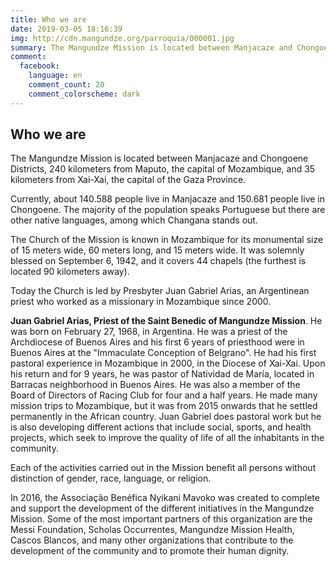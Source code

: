 ```yaml
---
title: Who we are
date: 2019-03-05 18:16:39
img: http://cdn.mangundze.org/parroquia/000001.jpg
summary: The Mangundze Mission is located between Manjacaze and Chongoene Districts, 240 kilometers from Maputo, Mozambique.
comment: 
  facebook:
    language: en
    comment_count: 20
    comment_colorscheme: dark
---
```


## **Who we are**

The Mangundze Mission is located between Manjacaze and Chongoene Districts, 240 kilometers from Maputo, the capital of Mozambique, and 35 kilometers from Xai-Xai, the capital of the Gaza Province.

Currently, about 140.588 people live in Manjacaze and 150.681 people live in Chongoene. The majority of the population speaks Portuguese but there are other native languages, among which Changana stands out.

The Church of the Mission is known in Mozambique for its monumental size of 15 meters wide, 60 meters long, and 15 meters wide. It was solemnly blessed on September 6, 1942, and it covers 44 chapels (the furthest is located 90 kilometers away).

Today the Church is led by Presbyter Juan Gabriel Arias, an Argentinean priest who worked as a missionary in Mozambique since 2000. 

**Juan Gabriel Arias, Priest of the Saint Benedic of Mangundze Mission**.
He was born on February 27, 1968, in Argentina. He was a priest of the Archdiocese of Buenos Aires and his first 6 years of priesthood were in Buenos Aires at the "Immaculate Conception of Belgrano". He had his first pastoral experience in Mozambique in 2000, in the Diocese of Xai-Xai. Upon his return and for 9 years, he was pastor of Natividad de María, located in Barracas neighborhood in Buenos Aires. He was also a member of the Board of Directors of Racing Club for four and a half years. He made many mission trips to Mozambique, but it was from 2015 onwards that he settled permanently in the African country. 
Juan Gabriel does pastoral work but he is also developing different actions that include social, sports, and health projects, which seek to improve the quality of life of all the inhabitants in the community. 

Each of the activities carried out in the Mission benefit all persons without distinction of gender, race, language, or religion. 

In 2016, the Associação Benéfica Nyikani Mavoko was created to complete and support the development of the different initiatives in the Mangundze Mission. Some of the most important partners of this organization are the Messi Foundation, Scholas Occurrentes, Mangundze Mission Health, Cascos Blancos, and many other organizations that contribute to the development of the community and to promote their human dignity.